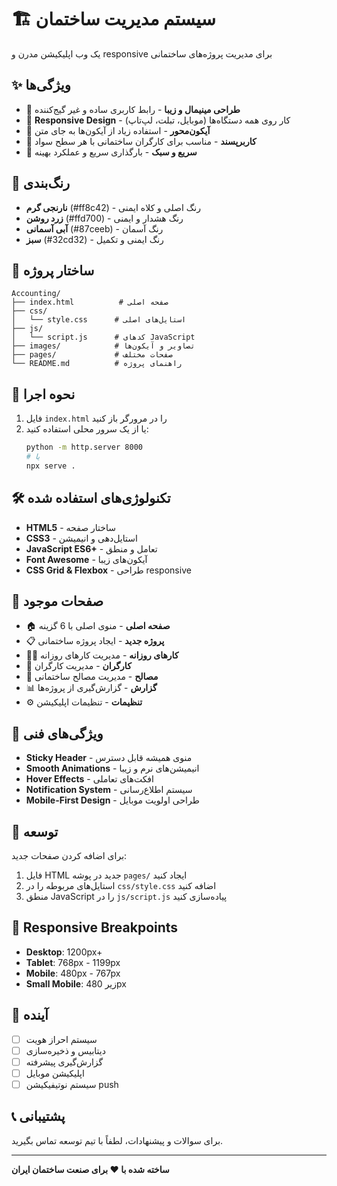 # 🏗️ سیستم مدیریت ساختمان

یک وب اپلیکیشن مدرن و responsive برای مدیریت پروژه‌های ساختمانی

## ✨ ویژگی‌ها

- 🎨 **طراحی مینیمال و زیبا** - رابط کاربری ساده و غیر گیج‌کننده
- 📱 **Responsive Design** - کار روی همه دستگاه‌ها (موبایل، تبلت، لپ‌تاپ)
- 🔧 **آیکون‌محور** - استفاده زیاد از آیکون‌ها به جای متن
- 🎯 **کاربرپسند** - مناسب برای کارگران ساختمانی با هر سطح سواد
- 🚀 **سریع و سبک** - بارگذاری سریع و عملکرد بهینه

## 🎨 رنگ‌بندی

- **نارنجی گرم** (#ff8c42) - رنگ اصلی و کلاه ایمنی
- **زرد روشن** (#ffd700) - رنگ هشدار و ایمنی
- **آبی آسمانی** (#87ceeb) - رنگ آسمان
- **سبز** (#32cd32) - رنگ ایمنی و تکمیل

## 📁 ساختار پروژه

```
Accounting/
├── index.html          # صفحه اصلی
├── css/
│   └── style.css      # استایل‌های اصلی
├── js/
│   └── script.js      # کدهای JavaScript
├── images/            # تصاویر و آیکون‌ها
├── pages/             # صفحات مختلف
└── README.md          # راهنمای پروژه
```

## 🚀 نحوه اجرا

1. فایل `index.html` را در مرورگر باز کنید
2. یا از یک سرور محلی استفاده کنید:
   ```bash
   python -m http.server 8000
   # یا
   npx serve .
   ```

## 🛠️ تکنولوژی‌های استفاده شده

- **HTML5** - ساختار صفحه
- **CSS3** - استایل‌دهی و انیمیشن
- **JavaScript ES6+** - تعامل و منطق
- **Font Awesome** - آیکون‌های زیبا
- **CSS Grid & Flexbox** - طراحی responsive

## 📱 صفحات موجود

- 🏠 **صفحه اصلی** - منوی اصلی با 6 گزینه
- 📋 **پروژه جدید** - ایجاد پروژه ساختمانی
- 👷‍♂️ **کارهای روزانه** - مدیریت کارهای روزانه
- 👥 **کارگران** - مدیریت کارگران
- 🚛 **مصالح** - مدیریت مصالح ساختمانی
- 📊 **گزارش** - گزارش‌گیری از پروژه‌ها
- ⚙️ **تنظیمات** - تنظیمات اپلیکیشن

## 🎯 ویژگی‌های فنی

- **Sticky Header** - منوی همیشه قابل دسترس
- **Smooth Animations** - انیمیشن‌های نرم و زیبا
- **Hover Effects** - افکت‌های تعاملی
- **Notification System** - سیستم اطلاع‌رسانی
- **Mobile-First Design** - طراحی اولویت موبایل

## 🔧 توسعه

برای اضافه کردن صفحات جدید:

1. فایل HTML جدید در پوشه `pages/` ایجاد کنید
2. استایل‌های مربوطه را در `css/style.css` اضافه کنید
3. منطق JavaScript را در `js/script.js` پیاده‌سازی کنید

## 📱 Responsive Breakpoints

- **Desktop**: 1200px+
- **Tablet**: 768px - 1199px
- **Mobile**: 480px - 767px
- **Small Mobile**: زیر 480px

## 🌟 آینده

- [ ] سیستم احراز هویت
- [ ] دیتابیس و ذخیره‌سازی
- [ ] گزارش‌گیری پیشرفته
- [ ] اپلیکیشن موبایل
- [ ] سیستم نوتیفیکیشن push

## 📞 پشتیبانی

برای سوالات و پیشنهادات، لطفاً با تیم توسعه تماس بگیرید.

---

**ساخته شده با ❤️ برای صنعت ساختمان ایران**
